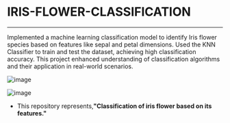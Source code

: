 # IRIS-FLOWER-CLASSIFICATION
-------------------------------------------------------------------------------------------------------------------------------------------------------------------

Implemented a machine learning classification model to identify Iris flower species based on features like sepal and petal dimensions. Used the KNN Classifier to train and test the dataset, achieving high classification accuracy. This project enhanced understanding of classification algorithms and their application in real-world scenarios.

![image](https://github.com/user-attachments/assets/0d808ad3-b85a-4a9e-b253-97e56acb5980)  

![image](https://github.com/user-attachments/assets/03fd7510-d46b-4aa8-b587-adaef8a86f79)

- This repository represents,**"Classification of iris flower based on its features."**





